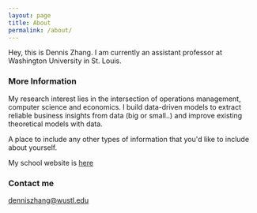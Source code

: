 ```yaml
---
layout: page
title: About
permalink: /about/
---
```


Hey, this is Dennis Zhang. I am currently an assistant professor at Washington University in St. Louis.

### More Information

My research interest lies in the intersection of operations management, computer science and economics. I build data-driven models to extract reliable business insights from data (big or small..) and improve existing theoretical models with data. 

A place to include any other types of information that you'd like to include about yourself.

My school website is [here](http://www.kellogg.northwestern.edu/faculty/zhang-dennis/personal/index.html)

### Contact me

[denniszhang@wustl.edu](mailto:denniszhang@wustl.edu)
